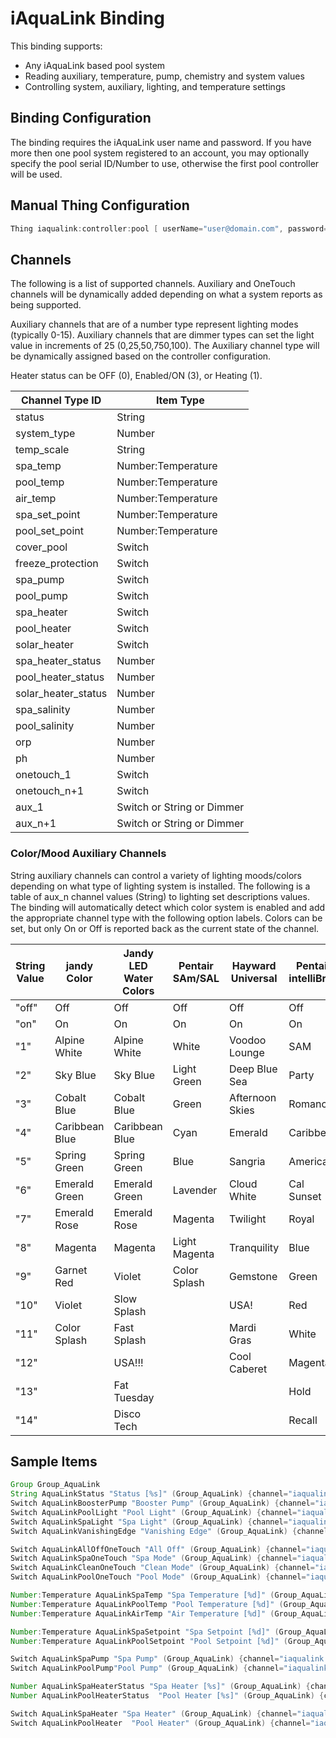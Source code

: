 # iAquaLink Binding

This binding supports:

- Any iAquaLink based pool system
- Reading auxiliary, temperature, pump, chemistry and system values
- Controlling system, auxiliary, lighting, and temperature settings

## Binding Configuration

The binding requires the iAquaLink user name and password.
If you have more then one pool system registered to an account, you may optionally specify the pool serial ID/Number to use, otherwise the first pool controller will be used.

## Manual Thing Configuration

```java
Thing iaqualink:controller:pool [ userName="user@domain.com", password="somepassword"]
```

## Channels

The following is a list of supported channels.
Auxiliary and OneTouch channels will be dynamically added depending on what a system reports as being supported.

Auxiliary channels that are of a number type represent lighting modes (typically 0-15).
Auxiliary channels that are dimmer types can set the light value in increments of 25 (0,25,50,750,100).
The Auxiliary channel type will be dynamically assigned based on the controller configuration.

Heater status can be OFF (0), Enabled/ON (3), or Heating (1).

|   Channel Type ID   |         Item Type          |
|---------------------|----------------------------|
| status              | String                     |
| system_type         | Number                     |
| temp_scale          | String                     |
| spa_temp            | Number:Temperature         |
| pool_temp           | Number:Temperature         |
| air_temp            | Number:Temperature         |
| spa_set_point       | Number:Temperature         |
| pool_set_point      | Number:Temperature         |
| cover_pool          | Switch                     |
| freeze_protection   | Switch                     |
| spa_pump            | Switch                     |
| pool_pump           | Switch                     |
| spa_heater          | Switch                     |
| pool_heater         | Switch                     |
| solar_heater        | Switch                     |
| spa_heater_status   | Number                     |
| pool_heater_status  | Number                     |
| solar_heater_status | Number                     |
| spa_salinity        | Number                     |
| pool_salinity       | Number                     |
| orp                 | Number                     |
| ph                  | Number                     |
| onetouch_1          | Switch                     |
| onetouch_n+1        | Switch                     |
| aux_1               | Switch or String or Dimmer |
| aux_n+1             | Switch or String or Dimmer |

### Color/Mood Auxiliary Channels

String auxiliary channels can control a variety of lighting moods/colors depending on what type of lighting system is installed.
The following is a table of aux_n channel values (String) to lighting set descriptions values.
The binding will automatically detect which color system is enabled and add the appropriate channel type with the following option labels.
Colors can be set, but only On or Off is reported back as the current state of the channel.

| String Value |  jandy Color   | Jandy LED Water Colors | Pentair SAm/SAL | Hayward Universal | Pentair intelliBrite |
|--------------|----------------|------------------------|-----------------|-------------------|----------------------|
| "off"        | Off            | Off                    | Off             | Off               | Off                  |
| "on"         | On             | On                     | On              | On                | On                   |
| "1"          | Alpine White   | Alpine White           | White           | Voodoo Lounge     | SAM                  |
| "2"          | Sky Blue       | Sky Blue               | Light Green     | Deep Blue Sea     | Party                |
| "3"          | Cobalt Blue    | Cobalt Blue            | Green           | Afternoon Skies   | Romance              |
| "4"          | Caribbean Blue | Caribbean Blue         | Cyan            | Emerald           | Caribbean            |
| "5"          | Spring Green   | Spring Green           | Blue            | Sangria           | American             |
| "6"          | Emerald Green  | Emerald Green          | Lavender        | Cloud White       | Cal Sunset           |
| "7"          | Emerald Rose   | Emerald Rose           | Magenta         | Twilight          | Royal                |
| "8"          | Magenta        | Magenta                | Light Magenta   | Tranquility       | Blue                 |
| "9"          | Garnet Red     | Violet                 | Color Splash    | Gemstone          | Green                |
| "10"         | Violet         | Slow Splash            |                 | USA!              | Red                  |
| "11"         | Color Splash   | Fast Splash            |                 | Mardi Gras        | White                |
| "12"         |                | USA!!!                 |                 | Cool Caberet      | Magenta              |
| "13"         |                | Fat Tuesday            |                 |                   | Hold                 |
| "14"         |                | Disco Tech             |                 |                   | Recall               |

## Sample Items

```java
Group Group_AquaLink
String AquaLinkStatus "Status [%s]" (Group_AquaLink) {channel="iaqualink:controller:pool:status"}
Switch AquaLinkBoosterPump "Booster Pump" (Group_AquaLink) {channel="iaqualink:controller:pool:aux_1"}
Switch AquaLinkPoolLight "Pool Light" (Group_AquaLink) {channel="iaqualink:controller:pool:aux_2"}
Switch AquaLinkSpaLight "Spa Light" (Group_AquaLink) {channel="iaqualink:controller:pool:aux_3"}
Switch AquaLinkVanishingEdge "Vanishing Edge" (Group_AquaLink) {channel="iaqualink:controller:pool:aux_4"}

Switch AquaLinkAllOffOneTouch "All Off" (Group_AquaLink) {channel="iaqualink:controller:pool:onetouch_1"}
Switch AquaLinkSpaOneTouch "Spa Mode" (Group_AquaLink) {channel="iaqualink:controller:pool:onetouch_2"}
Switch AquaLinkCleanOneTouch "Clean Mode" (Group_AquaLink) {channel="iaqualink:controller:pool:onetouch_3"}
Switch AquaLinkPoolOneTouch "Pool Mode" (Group_AquaLink) {channel="iaqualink:controller:pool:onetouch_4"}

Number:Temperature AquaLinkSpaTemp "Spa Temperature [%d]" (Group_AquaLink) {channel="iaqualink:controller:pool:spa_temp"}
Number:Temperature AquaLinkPoolTemp "Pool Temperature [%d]" (Group_AquaLink) {channel="iaqualink:controller:pool:pool_temp"}
Number:Temperature AquaLinkAirTemp "Air Temperature [%d]" (Group_AquaLink) {channel="iaqualink:controller:pool:air_temp"}

Number:Temperature AquaLinkSpaSetpoint "Spa Setpoint [%d]" (Group_AquaLink) {channel="iaqualink:controller:pool:spa_set_point"}
Number:Temperature AquaLinkPoolSetpoint "Pool Setpoint [%d]" (Group_AquaLink) {channel="iaqualink:controller:pool:pool_set_point"}

Switch AquaLinkSpaPump "Spa Pump" (Group_AquaLink) {channel="iaqualink:controller:pool:spa_pump"}
Switch AquaLinkPoolPump"Pool Pump" (Group_AquaLink) {channel="iaqualink:controller:pool:pool_pump"}

Number AquaLinkSpaHeaterStatus "Spa Heater [%s]" (Group_AquaLink) {channel="iaqualink:controller:pool:spa_heater_status"}
Number AquaLinkPoolHeaterStatus  "Pool Heater [%s]" (Group_AquaLink) {channel="iaqualink:controller:pool:pool_heater_status"}

Switch AquaLinkSpaHeater "Spa Heater" (Group_AquaLink) {channel="iaqualink:controller:pool:spa_heater"}
Switch AquaLinkPoolHeater  "Pool Heater" (Group_AquaLink) {channel="iaqualink:controller:pool:pool_heater"}
```

